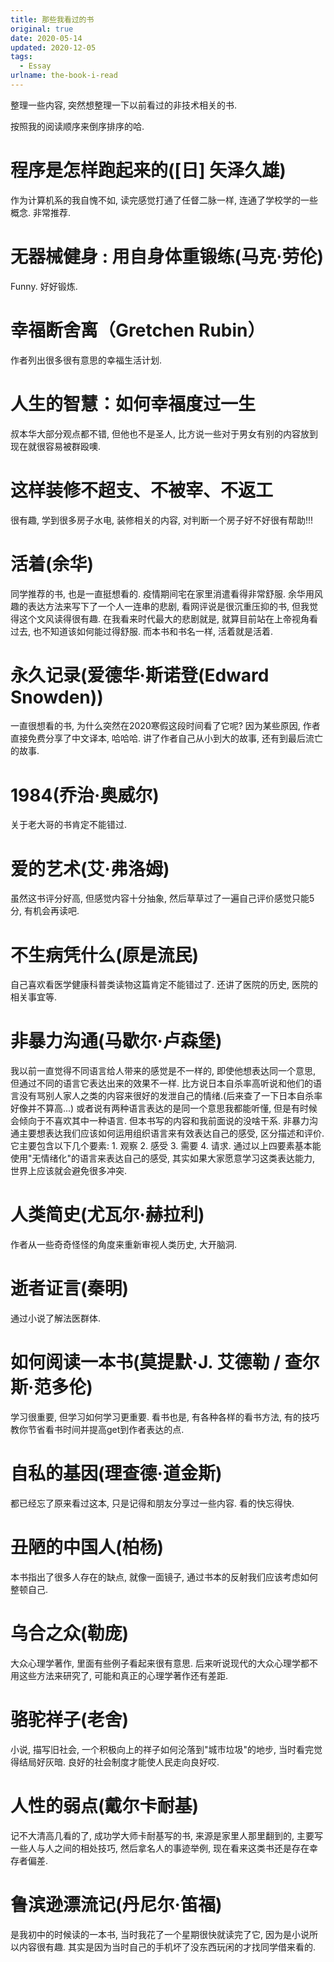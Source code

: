 ```yaml
---
title: 那些我看过的书
original: true
date: 2020-05-14
updated: 2020-12-05
tags: 
  - Essay
urlname: the-book-i-read
---
```

整理一些内容, 突然想整理一下以前看过的非技术相关的书. 
<!--more-->
按照我的阅读顺序来倒序排序的哈. 

# 程序是怎样跑起来的([日] 矢泽久雄)
作为计算机系的我自愧不如, 读完感觉打通了任督二脉一样, 连通了学校学的一些概念. 非常推荐. 

# 无器械健身 : 用自身体重锻练(马克·劳伦)
Funny. 好好锻炼. 

# 幸福断舍离（Gretchen Rubin）
作者列出很多很有意思的幸福生活计划. 

# 人生的智慧：如何幸福度过一生
叔本华大部分观点都不错, 但他也不是圣人, 比方说一些对于男女有别的内容放到现在就很容易被群殴噢. 

# 这样装修不超支、不被宰、不返工
很有趣, 学到很多房子水电, 装修相关的内容, 对判断一个房子好不好很有帮助!!! 

# 活着(余华)
同学推荐的书, 也是一直挺想看的. 疫情期间宅在家里消遣看得非常舒服. 余华用风趣的表达方法来写下了一个人一连串的悲剧, 看网评说是很沉重压抑的书, 但我觉得这个文风读得很有趣. 在我看来时代最大的悲剧就是, 就算目前站在上帝视角看过去, 也不知道该如何能过得舒服. 而本书和书名一样, 活着就是活着. 

# 永久记录(爱德华·斯诺登(Edward Snowden))
一直很想看的书, 为什么突然在2020寒假这段时间看了它呢? 因为某些原因, 作者直接免费分享了中文译本, 哈哈哈. 讲了作者自己从小到大的故事, 还有到最后流亡的故事. 

# 1984(乔治·奥威尔)
关于老大哥的书肯定不能错过. 

# 爱的艺术(艾·弗洛姆)
虽然这书评分好高, 但感觉内容十分抽象, 然后草草过了一遍自己评价感觉只能5分, 有机会再读吧. 

# 不生病凭什么(原是流民)
自己喜欢看医学健康科普类读物这篇肯定不能错过了. 还讲了医院的历史, 医院的相关事宜等. 

# 非暴力沟通(马歇尔·卢森堡)
我以前一直觉得不同语言给人带来的感觉是不一样的, 即使他想表达同一个意思, 但通过不同的语言它表达出来的效果不一样. 比方说日本自杀率高听说和他们的语言没有骂别人家人之类的内容来很好的发泄自己的情绪.(后来查了一下日本自杀率好像并不算高...) 或者说有两种语言表达的是同一个意思我都能听懂, 但是有时候会倾向于不喜欢其中一种语言. 但本书写的内容和我前面说的没啥干系. 非暴力沟通主要想表达我们应该如何运用组织语言来有效表达自己的感受, 区分描述和评价. 它主要包含以下几个要素: 1. 观察 2. 感受 3. 需要 4. 请求. 通过以上四要素基本能使用"无情绪化"的语言来表达自己的感受, 其实如果大家愿意学习这类表达能力, 世界上应该就会避免很多冲突. 

# 人类简史(尤瓦尔·赫拉利)
作者从一些奇奇怪怪的角度来重新审视人类历史, 大开脑洞. 

# 逝者证言(秦明)
通过小说了解法医群体. 

# 如何阅读一本书(莫提默·J. 艾德勒 / 查尔斯·范多伦)
学习很重要, 但学习如何学习更重要. 看书也是, 有各种各样的看书方法, 有的技巧教你节省看书时间并提高get到作者表达的点. 

# 自私的基因(理查德·道金斯)
都已经忘了原来看过这本, 只是记得和朋友分享过一些内容. 看的快忘得快. 

# 丑陋的中国人(柏杨)
本书指出了很多人存在的缺点, 就像一面镜子, 通过书本的反射我们应该考虑如何整顿自己. 

# 乌合之众(勒庞)
大众心理学著作, 里面有些例子看起来很有意思. 后来听说现代的大众心理学都不用这些方法来研究了, 可能和真正的心理学著作还有差距. 

# 骆驼祥子(老舍)
小说, 描写旧社会, 一个积极向上的祥子如何沦落到"城市垃圾"的地步, 当时看完觉得结局好灰暗. 良好的社会制度才能使人民走向良好哎. 

# 人性的弱点(戴尔卡耐基)
记不大清高几看的了, 成功学大师卡耐基写的书, 来源是家里人那里翻到的, 主要写一些人与人之间的相处技巧, 然后拿名人的事迹举例, 现在看来这类书还是存在幸存者偏差. 

# 鲁滨逊漂流记(丹尼尔·笛福)
是我初中的时候读的一本书, 当时我花了一个星期很快就读完了它, 因为是小说所以内容很有趣. 其实是因为当时自己的手机坏了没东西玩闲的才找同学借来看的. 
